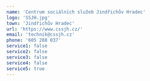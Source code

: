 ```yaml
---
name: 'Centrum sociálních služeb Jindřichův Hradec'
logo: 'SSJH.jpg'
town: 'Jindřichův Hradec'
url: 'https://www.cssjh.cz/'
email: 'technik@cssjh.cz'
phone: '605 288 037'
service1: false
service2: false
service3: false
service4: false
service5: true
---
```

